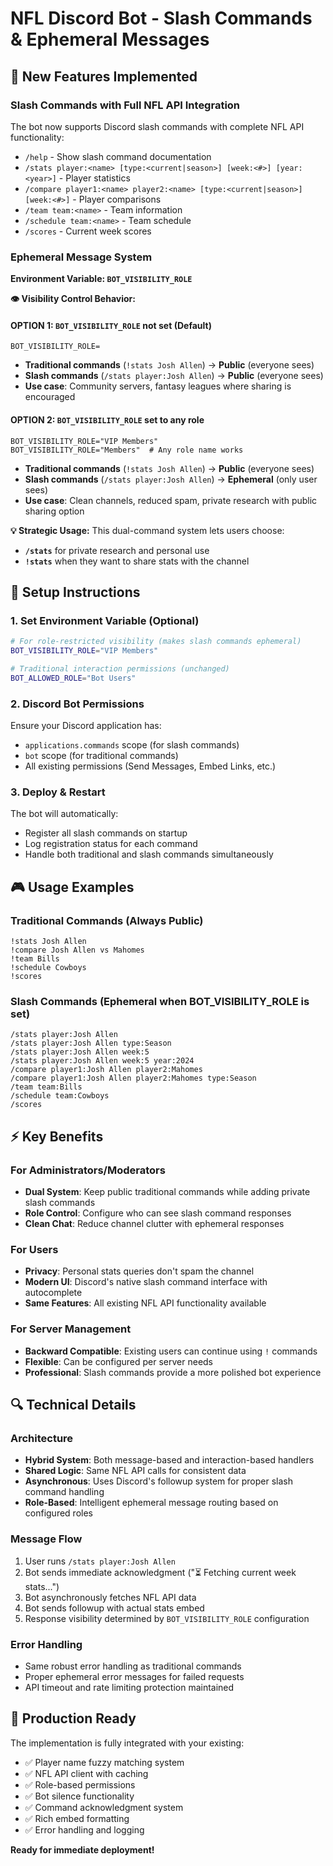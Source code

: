 # NFL Discord Bot - Slash Commands & Ephemeral Messages

## 🎯 **New Features Implemented**

### **Slash Commands with Full NFL API Integration**
The bot now supports Discord slash commands with complete NFL API functionality:

- `/help` - Show slash command documentation
- `/stats player:<name> [type:<current|season>] [week:<#>] [year:<year>]` - Player statistics
- `/compare player1:<name> player2:<name> [type:<current|season>] [week:<#>]` - Player comparisons
- `/team team:<name>` - Team information
- `/schedule team:<name>` - Team schedule
- `/scores` - Current week scores

### **Ephemeral Message System**
**Environment Variable: `BOT_VISIBILITY_ROLE`**

**👁️ Visibility Control Behavior:**

#### **OPTION 1: `BOT_VISIBILITY_ROLE` not set (Default)**
```env
BOT_VISIBILITY_ROLE=
```
- **Traditional commands** (`!stats Josh Allen`) → **Public** (everyone sees)
- **Slash commands** (`/stats player:Josh Allen`) → **Public** (everyone sees)
- **Use case**: Community servers, fantasy leagues where sharing is encouraged

#### **OPTION 2: `BOT_VISIBILITY_ROLE` set to any role**
```env
BOT_VISIBILITY_ROLE="VIP Members"
BOT_VISIBILITY_ROLE="Members"  # Any role name works
```
- **Traditional commands** (`!stats Josh Allen`) → **Public** (everyone sees)
- **Slash commands** (`/stats player:Josh Allen`) → **Ephemeral** (only user sees)
- **Use case**: Clean channels, reduced spam, private research with public sharing option

**💡 Strategic Usage:**
This dual-command system lets users choose:
- **`/stats`** for private research and personal use
- **`!stats`** when they want to share stats with the channel

## 🔧 **Setup Instructions**

### **1. Set Environment Variable (Optional)**
```bash
# For role-restricted visibility (makes slash commands ephemeral)
BOT_VISIBILITY_ROLE="VIP Members"

# Traditional interaction permissions (unchanged)
BOT_ALLOWED_ROLE="Bot Users"
```

### **2. Discord Bot Permissions**
Ensure your Discord application has:
- `applications.commands` scope (for slash commands)
- `bot` scope (for traditional commands)
- All existing permissions (Send Messages, Embed Links, etc.)

### **3. Deploy & Restart**
The bot will automatically:
- Register all slash commands on startup
- Log registration status for each command
- Handle both traditional and slash commands simultaneously

## 🎮 **Usage Examples**

### **Traditional Commands (Always Public)**
```
!stats Josh Allen
!compare Josh Allen vs Mahomes
!team Bills
!schedule Cowboys
!scores
```

### **Slash Commands (Ephemeral when BOT_VISIBILITY_ROLE is set)**
```
/stats player:Josh Allen
/stats player:Josh Allen type:Season
/stats player:Josh Allen week:5
/stats player:Josh Allen week:5 year:2024
/compare player1:Josh Allen player2:Mahomes
/compare player1:Josh Allen player2:Mahomes type:Season
/team team:Bills
/schedule team:Cowboys
/scores
```

## ⚡ **Key Benefits**

### **For Administrators/Moderators**
- **Dual System**: Keep public traditional commands while adding private slash commands
- **Role Control**: Configure who can see slash command responses
- **Clean Chat**: Reduce channel clutter with ephemeral responses

### **For Users**
- **Privacy**: Personal stats queries don't spam the channel
- **Modern UI**: Discord's native slash command interface with autocomplete
- **Same Features**: All existing NFL API functionality available

### **For Server Management**
- **Backward Compatible**: Existing users can continue using `!` commands
- **Flexible**: Can be configured per server needs
- **Professional**: Slash commands provide a more polished bot experience

## 🔍 **Technical Details**

### **Architecture**
- **Hybrid System**: Both message-based and interaction-based handlers
- **Shared Logic**: Same NFL API calls for consistent data
- **Asynchronous**: Uses Discord's followup system for proper slash command handling
- **Role-Based**: Intelligent ephemeral message routing based on configured roles

### **Message Flow**
1. User runs `/stats player:Josh Allen`
2. Bot sends immediate acknowledgment ("⏳ Fetching current week stats...")
3. Bot asynchronously fetches NFL API data
4. Bot sends followup with actual stats embed
5. Response visibility determined by `BOT_VISIBILITY_ROLE` configuration

### **Error Handling**
- Same robust error handling as traditional commands
- Proper ephemeral error messages for failed requests
- API timeout and rate limiting protection maintained

## 🚀 **Production Ready**

The implementation is fully integrated with your existing:
- ✅ Player name fuzzy matching system
- ✅ NFL API client with caching
- ✅ Role-based permissions
- ✅ Bot silence functionality
- ✅ Command acknowledgment system
- ✅ Rich embed formatting
- ✅ Error handling and logging

**Ready for immediate deployment!**
